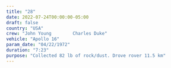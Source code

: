 ```yaml
---
title: "28"
date: 2022-07-24T00:00:00-05:00
draft: false
country: "USA"
crew: "John Young        Charles Duke"
vehicle: "Apollo 16"
param_date: "04/22/1972"
duration: "7:23"
purpose: "Collected 82 lb of rock/dust. Drove rover 11.5 km"
---
```

